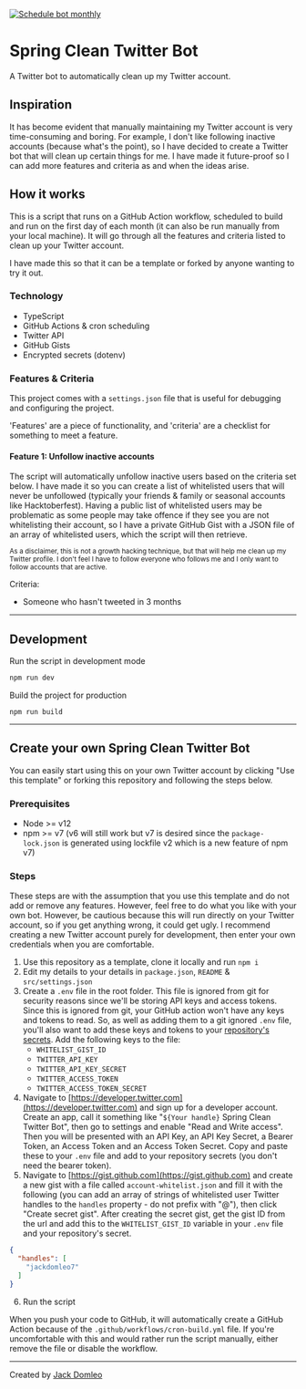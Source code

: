 [![Schedule bot monthly](https://github.com/jackdomleo7/Spring_Clean_Twitter_Bot/actions/workflows/cron-build.yml/badge.svg?branch=main)](https://github.com/jackdomleo7/Spring_Clean_Twitter_Bot/actions/workflows/cron-build.yml)

# Spring Clean Twitter Bot
A Twitter bot to automatically clean up my Twitter account.

## Inspiration

It has become evident that manually maintaining my Twitter account is very time-consuming and boring. For example, I don't like following inactive accounts (because what's the point), so I have decided to create a Twitter bot that will clean up certain things for me. I have made it future-proof so I can add more features and criteria as and when the ideas arise.

## How it works

This is a script that runs on a GitHub Action workflow, scheduled to build and run on the first day of each month (it can also be run manually from your local machine). It will go through all the features and criteria listed to clean up your Twitter account.

I have made this so that it can be a template or forked by anyone wanting to try it out.

### Technology

- TypeScript
- GitHub Actions & cron scheduling
- Twitter API
- GitHub Gists
- Encrypted secrets (dotenv)

### Features & Criteria

This project comes with a `settings.json` file that is useful for debugging and configuring the project.

'Features' are a piece of functionality, and 'criteria' are a checklist for something to meet a feature.

#### Feature 1: Unfollow inactive accounts

The script will automatically unfollow inactive users based on the criteria set below. I have made it so you can create a list of whitelisted users that will never be unfollowed (typically your friends & family or seasonal accounts like Hacktoberfest). Having a public list of whitelisted users may be problematic as some people may take offence if they see you are not whitelisting their account, so I have a private GitHub Gist with a JSON file of an array of whitelisted users, which the script will then retrieve.

<small>As a disclaimer, this is not a growth hacking technique, but that will help me clean up my Twitter profile. I don't feel I have to follow everyone who follows me and I only want to follow accounts that are active.</small>

Criteria:
  - Someone who hasn't tweeted in 3 months

---

## Development

Run the script in development mode
```bash
npm run dev
```

Build the project for production
```
npm run build
```

---

## Create your own Spring Clean Twitter Bot

You can easily start using this on your own Twitter account by clicking "Use this template" or forking this repository and following the steps below.

### Prerequisites

- Node >= v12
- npm >= v7 (v6 will still work but v7 is desired since the `package-lock.json` is generated using lockfile v2 which is a new feature of npm v7)

### Steps

These steps are with the assumption that you use this template and do not add or remove any features. However, feel free to do what you like with your own bot. However, be cautious because this will run directly on your Twitter account, so if you get anything wrong, it could get ugly. I recommend creating a new Twitter account purely for development, then enter your own credentials when you are comfortable.

1. Use this repository as a template, clone it locally and run `npm i`
2. Edit my details to your details in `package.json`, `README` & `src/settings.json`
3. Create a `.env` file in the root folder. This file is ignored from git for security reasons since we'll be storing API keys and access tokens. Since this is ignored from git, your GitHub action won't have any keys and tokens to read. So, as well as adding them to a git ignored `.env` file, you'll also want to add these keys and tokens to your [repository's secrets](https://docs.github.com/en/actions/reference/encrypted-secrets#creating-encrypted-secrets-for-a-repository). Add the following keys to the file:
   - `WHITELIST_GIST_ID`
   - `TWITTER_API_KEY`
   - `TWITTER_API_KEY_SECRET`
   - `TWITTER_ACCESS_TOKEN`
   - `TWITTER_ACCESS_TOKEN_SECRET`
4. Navigate to [https://developer.twitter.com](https://developer.twitter.com) and sign up for a developer account. Create an app, call it something like "<code>${Your handle}</code> Spring Clean Twitter Bot", then go to settings and enable "Read and Write access". Then you will be presented with an API Key, an API Key Secret, a Bearer Token, an Access Token and an Access Token Secret. Copy and paste these to your `.env` file and add to your repository secrets (you don't need the bearer token).
5. Navigate to [https://gist.github.com](https://gist.github.com) and create a new gist with a file called `account-whitelist.json` and fill it with the following (you can add an array of strings of whitelisted user Twitter handles to the `handles` property - do not prefix with "@"), then click "Create secret gist". After creating the secret gist, get the gist ID from the url and add this to the `WHITELIST_GIST_ID` variable in your `.env` file and your repository's secret.
```json
{
  "handles": [
    "jackdomleo7"
  ]
}
```
6. Run the script

When you push your code to GitHub, it will automatically create a GitHub Action because of the `.github/workflows/cron-build.yml` file. If you're uncomfortable with this and would rather run the script manually, either remove the file or disable the workflow.

---

Created by [Jack Domleo](https://github.com/jackdomleo7/Spring_Clean_Twitter_Bot)
